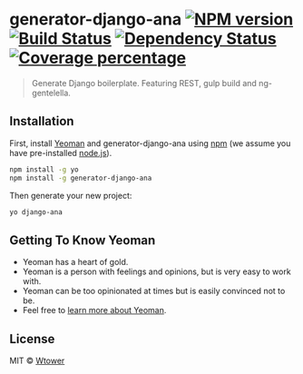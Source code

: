 # generator-django-ana [![NPM version][npm-image]][npm-url] [![Build Status][travis-image]][travis-url] [![Dependency Status][daviddm-image]][daviddm-url] [![Coverage percentage][coveralls-image]][coveralls-url]
> Generate Django boilerplate. Featuring REST, gulp build and ng-gentelella.

## Installation

First, install [Yeoman](http://yeoman.io) and generator-django-ana using [npm](https://www.npmjs.com/) (we assume you have pre-installed [node.js](https://nodejs.org/)).

```bash
npm install -g yo
npm install -g generator-django-ana
```

Then generate your new project:

```bash
yo django-ana
```

## Getting To Know Yeoman

 * Yeoman has a heart of gold.
 * Yeoman is a person with feelings and opinions, but is very easy to work with.
 * Yeoman can be too opinionated at times but is easily convinced not to be.
 * Feel free to [learn more about Yeoman](http://yeoman.io/).

## License

MIT © [Wtower](https://github.com/Wtower)


[npm-image]: https://badge.fury.io/js/generator-django-ana.svg
[npm-url]: https://npmjs.org/package/generator-django-ana
[travis-image]: https://travis-ci.org/Wtower/generator-django-ana.svg?branch=master
[travis-url]: https://travis-ci.org/Wtower/generator-django-ana
[daviddm-image]: https://david-dm.org/Wtower/generator-django-ana.svg?theme=shields.io
[daviddm-url]: https://david-dm.org/Wtower/generator-django-ana
[coveralls-image]: https://coveralls.io/repos/Wtower/generator-django-ana/badge.svg
[coveralls-url]: https://coveralls.io/r/Wtower/generator-django-ana
